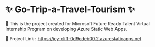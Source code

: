 # ✨ Go-Trip-a-Travel-Tourism ✨

📌 This is the project created for Microsoft Future Ready Talent Virtual Internship Program on developing Azure Static Web Apps.

🎯 Project Link : https://icy-cliff-0d9cdeb00.2.azurestaticapps.net
